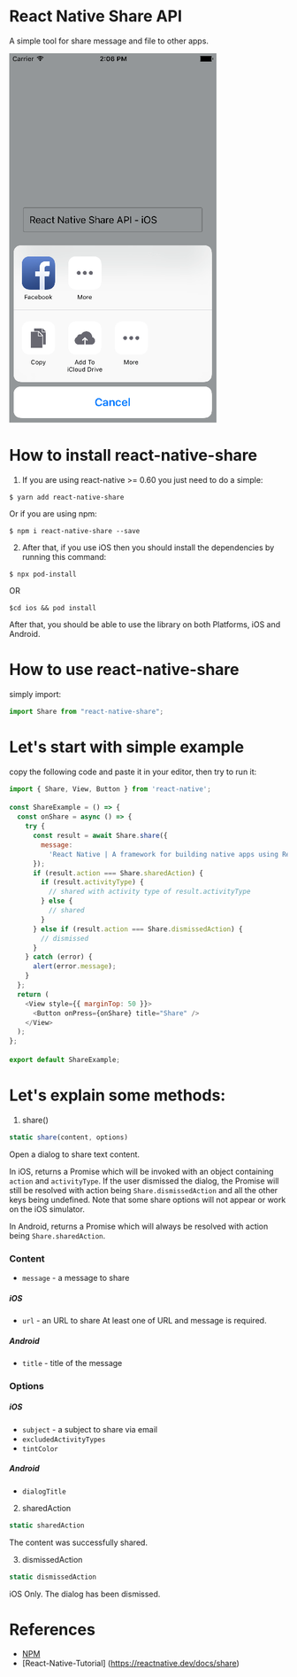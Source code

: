 # React Native Share API
A simple tool for share message and file to other apps.

<img src="./images/iOS_share_simple_message_screenshot2.png" alt="iOS share simple message">

# How to install react-native-share
1. If you are using react-native >= 0.60 you just need to do a simple:
```
$ yarn add react-native-share
```
Or if you are using npm:
```
$ npm i react-native-share --save
```

2. After that, if you use iOS then you should install  the dependencies by running this command: 
```
$ npx pod-install 
```
OR
```
$cd ios && pod install
```
After that, you should be able to use the library on both Platforms, iOS and Android.

# How to use react-native-share
simply import:

```js 
import Share from "react-native-share";
```

# Let's start with simple example
copy the following code and paste it in your editor, then try to run it:
```js
import { Share, View, Button } from 'react-native';

const ShareExample = () => {
  const onShare = async () => {
    try {
      const result = await Share.share({
        message:
          'React Native | A framework for building native apps using React',
      });
      if (result.action === Share.sharedAction) {
        if (result.activityType) {
          // shared with activity type of result.activityType
        } else {
          // shared
        }
      } else if (result.action === Share.dismissedAction) {
        // dismissed
      }
    } catch (error) {
      alert(error.message);
    }
  };
  return (
    <View style={{ marginTop: 50 }}>
      <Button onPress={onShare} title="Share" />
    </View>
  );
};

export default ShareExample;
```
# Let's explain some methods: 
1. share()
```js
static share(content, options)
```
Open a dialog to share text content.

In iOS, returns a Promise which will be invoked with an object containing ```action``` and ```activityType```. If the user dismissed the dialog, the Promise will still be resolved with action being ```Share.dismissedAction``` and all the other keys being undefined. Note that some share options will not appear or work on the iOS simulator.

In Android, returns a Promise which will always be resolved with action being ```Share.sharedAction```.

<h3>Content</h3>

- ```message``` - a message to share
<h5>iOS</h5>

- ```url``` - an URL to share
At least one of URL and message is required.

<h5>Android</h5>

- ```title``` - title of the message

<h3>Options</h3>

<h5>iOS</h5>

- ```subject``` - a subject to share via email 
- ```excludedActivityTypes```
- ```tintColor```

<h5>Android</h5>

- ```dialogTitle```

2. sharedAction
```js
static sharedAction
```
The content was successfully shared.

3. dismissedAction
```js
static dismissedAction
```
iOS Only. The dialog has been dismissed.

# References
- [NPM](https://www.npmjs.com/package/react-native-share)
- [React-Native-Tutorial] (https://reactnative.dev/docs/share)
